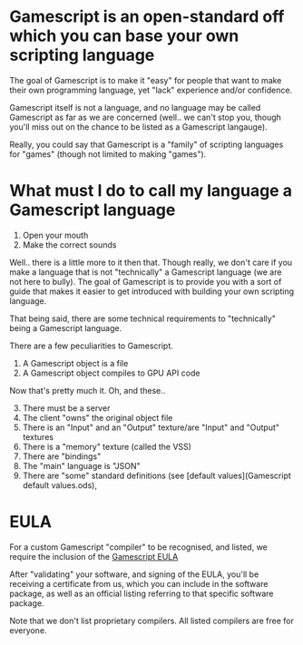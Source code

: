 # Gamescript is an open-standard off which you can base your own scripting language
The goal of Gamescript is to make it "easy" for people that want to make their own programming language, yet "lack" experience and/or confidence.

Gamescript itself is not a language, and no language may be called Gamescript as far as we are concerned (well.. we can't stop you, though you'll miss out on the chance to be listed as a Gamescript langauge).

Really, you could say that Gamescript is a "family" of scripting languages for "games" (though not limited to making "games").

# What must I do to call my language a Gamescript language

1. Open your mouth
2. Make the correct sounds

Well.. there is a little more to it then that. Though really, we don't care if you make a language that is not "technically" a Gamescript language (we are not here to bully). The goal of Gamescript is to provide you with a sort of guide that makes it easier to get introduced with building your own scripting language.

That being said, there are some technical requirements to "technically" being a Gamescript language.


There are a few peculiarities to Gamescript.
1. A Gamescript object is a file
2. A Gamescript object compiles to GPU API code

Now that's pretty much it. Oh, and these..

3. There must be a server
4. The client "owns" the original object file <!-- is it really required to send out (a copy of) the original object file to the server -->
5. There is an "Input" and an "Output" texture/are "Input" and "Output" textures
6. There is a "memory" texture (called the VSS)
7. There are "bindings"
8. The "main" language is "JSON"
9. There are "some" standard definitions (see [default values](Gamescript default values.ods), 


# EULA
For a custom Gamescript "compiler" to be recognised, and listed, we require the inclusion of the [Gamescript EULA](EULA.txt)

After "validating" your software, and signing of the EULA, you'll be receiving a certificate from us, which you can include in the software package, as well as an official listing referring to that specific software package.

Note that we don't list proprietary compilers. All listed compilers are free for everyone.

<!-- THIS SECTION IS A W.I.P.
     I MIGHT NEED SOME HELP FINISHING IT
     WHAT I WANT TO MAKE SURE IS THAT..
     * ANY USER CAN DOWNLOAD A COMPILER GRATIS
     * ANY USER CAN USE A COMPILER GRATIS
     * ANY PERSON CAN WRITE A COMPILER, PACKAGE IT, AND APPLY FOR LISTING (WHETHER THEY ARE DEVELOPING IT FOR USE IN A COMMERCIAL SETTING/PROPRIETARY USE/EDUCATIONAL USE/"PERSONAL" USE)
-->
